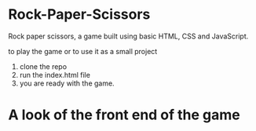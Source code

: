 # Rock-Paper-Scissors
Rock paper scissors, a game built using basic HTML, CSS and JavaScript.

to play the game or to use it as a small project
1. clone the repo
2. run the index.html file 
3. you are ready with the game.
# A look of the front end of the game
